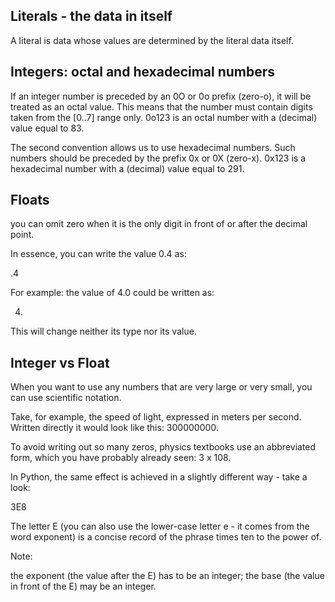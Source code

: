 ## Literals - the data in itself

A literal is data whose values are determined by the literal data itself.

## Integers: octal and hexadecimal numbers
If an integer number is preceded by an 0O or 0o prefix (zero-o), it will be treated as an octal value. This means that the number must contain digits taken from the [0..7] range only.
0o123 is an octal number with a (decimal) value equal to 83.

The second convention allows us to use hexadecimal numbers. Such numbers should be preceded by the prefix 0x or 0X (zero-x).
0x123 is a hexadecimal number with a (decimal) value equal to 291.

## Floats
you can omit zero when it is the only digit in front of or after the decimal point.

In essence, you can write the value 0.4 as:

.4

For example: the value of 4.0 could be written as:

4.

This will change neither its type nor its value.

## Integer vs Float
When you want to use any numbers that are very large or very small, you can use scientific notation.


Take, for example, the speed of light, expressed in meters per second. Written directly it would look like this: 300000000.

To avoid writing out so many zeros, physics textbooks use an abbreviated form, which you have probably already seen: 3 x 108.

In Python, the same effect is achieved in a slightly different way - take a look:

3E8

The letter E (you can also use the lower-case letter e - it comes from the word exponent) is a concise record of the phrase times ten to the power of.

Note:

the exponent (the value after the E) has to be an integer;
the base (the value in front of the E) may be an integer.

